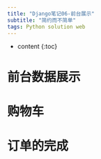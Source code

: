 ```yaml
---
title: "Django笔记06-前台展示"
subtitle: "简约而不简单"
tags: Python solution web
---
```




* content
{:toc}






# 前台数据展示
# 购物车
# 订单的完成
